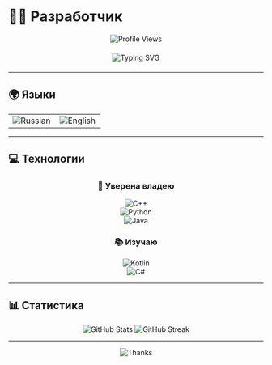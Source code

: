 # 👨‍💻 Разработчик

<div align="center">
  
  ![Profile Views](https://komarev.com/ghpvc/?username=gqwg2003&color=blue&style=flat-square)
  
  <div style="display: flex; justify-content: center; align-items: center; gap: 20px; margin: 20px 0;">
    <img src="https://readme-typing-svg.herokuapp.com?font=Fira+Code&weight=500&size=28&pause=1500&color=4F46E5&center=true&vCenter=true&width=435&height=50&lines=Hello+World!+%F0%9F%91%8B;Welcome+to+my+profile+%F0%9F%8C%9F" alt="Typing SVG" />
  </div>

</div>

---

## 🌍 Языки

  <table>
    <tr>
      <td align="center" width="50%">
        <img src="https://readme-typing-svg.herokuapp.com?font=Fira+Code&weight=500&size=24&pause=1500&color=10B981&center=true&vCenter=true&width=200&height=30&lines=Russian+100%25" alt="Russian" />
      </td>
      <td align="center" width="50%">
        <img src="https://readme-typing-svg.herokuapp.com?font=Fira+Code&weight=500&size=24&pause=1500&color=3B82F6&center=true&vCenter=true&width=200&height=30&lines=English+75%25" alt="English" />
      </td>
    </tr>
  </table>

---

## 💻 Технологии

<div align="center">
  
  ### 💼 Уверена владею
  
  <img src="https://readme-typing-svg.herokuapp.com?font=Fira+Code&weight=500&size=20&pause=1500&color=00599C&center=true&vCenter=true&width=120&height=25&lines=C%2B%2B" alt="C++" />
  <br/>
  
  <img src="https://readme-typing-svg.herokuapp.com?font=Fira+Code&weight=500&size=20&pause=1500&color=3776AB&center=true&vCenter=true&width=120&height=25&lines=Python" alt="Python" />
  <br/>
  
  <img src="https://readme-typing-svg.herokuapp.com?font=Fira+Code&weight=500&size=20&pause=1500&color=ED8B00&center=true&vCenter=true&width=120&height=25&lines=Java" alt="Java" />
  <br/>
  
  ### 📚 Изучаю
  
  <img src="https://readme-typing-svg.herokuapp.com?font=Fira+Code&weight=500&size=20&pause=1500&color=7F52FF&center=true&vCenter=true&width=120&height=25&lines=Kotlin" alt="Kotlin" />
  <br/>
  
  <img src="https://readme-typing-svg.herokuapp.com?font=Fira+Code&weight=500&size=20&pause=1500&color=239120&center=true&vCenter=true&width=120&height=25&lines=C%23" alt="C#" />
  <br/>

</div>

---

## 📊 Статистика

<div align="center">
  
  <img src="https://github-readme-stats.vercel.app/api?username=gqwg2003&show_icons=true&theme=radical&hide_border=true&bg_color=0D1117&title_color=4F46E5&text_color=FFFFFF&icon_color=4F46E5" alt="GitHub Stats" />
  
  <img src="https://github-readme-streak-stats.herokuapp.com/?user=gqwg2003&theme=radical&hide_border=true&background=0D1117&stroke=4F46E5&ring=4F46E5&fire=4F46E5&currStreakNum=FFFFFF&currStreakLabel=4F46E5&sideNums=FFFFFF&sideLabels=4F46E5&dates=FFFFFF" alt="GitHub Streak" />
  
</div>

---

<div align="center">
  
  <img src="https://readme-typing-svg.herokuapp.com?font=Fira+Code&weight=500&size=18&pause=1500&color=6B7280&center=true&vCenter=true&width=400&height=25&lines=Thanks+for+visiting!+%F0%9F%92%96" alt="Thanks" />
  
</div> 
